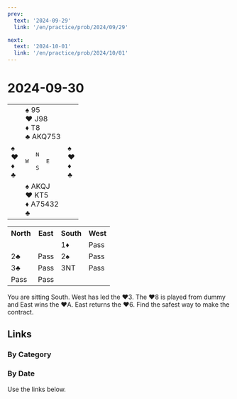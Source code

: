 ```yaml
---
prev:
  text: '2024-09-29'
  link: '/en/practice/prob/2024/09/29'

next:
  text: '2024-10-01'
  link: '/en/practice/prob/2024/10/01'
---
```


# 2024-09-30

<table class="deal">
	<tr>
		<td></td>
		<td>♠ 95<br>♥ J98<br>♦ T8<br>♣ AKQ753</td>
		<td></td>
	</tr>
	<tr>
		<td>♠ <br>♥ <br>♦ <br>♣ </td>
		<td><pre>   N<br>W     E<br>   S</pre></td>
		<td>♠ <br>♥ <br>♦ <br>♣ </td>
	</tr>
	<tr>
		<td></td>
		<td>♠ AKQJ<br>♥ KT5<br>♦ A75432<br>♣ </td>
		<td></td>
	</tr>
</table>

<table class="auction">
	<tr>
		<th>North</th>
		<th>East</th>
		<th>South</th>
		<th>West</th>
	</tr>
	<tr>
		<td></td>
		<td></td>
		<td>1♦</td>
		<td>Pass</td>
	</tr>
	<tr>
		<td>2♣</td>
		<td>Pass</td>
		<td>2♠</td>
		<td>Pass</td>
	</tr>
	<tr>
		<td>3♣</td>
		<td>Pass</td>
		<td>3NT</td>
		<td>Pass</td>
	</tr>
	<tr>
		<td>Pass</td>
		<td>Pass</td>
		<td></td>
		<td></td>
	</tr>
</table>

You are sitting South. West has led the ♥3. The ♥8 is played from dummy and East wins the ♥A. East returns the ♥6. Find the safest way to make the contract.

## Links

[<Badge type="tip" text="Check Solution"/>](/en/learning/prob/2024/09/30)

### By Category

[<Badge type="tip" text="<--"/>](/en/practice/prob/2024/09/28)
[<Badge type="tip" text="Calendar"/>](/en/practice/calendar/2024/09)
[<Badge type="tip" text="-->"/>](/en/practice/prob/2024/10/03)

### By Date

Use the links below.
